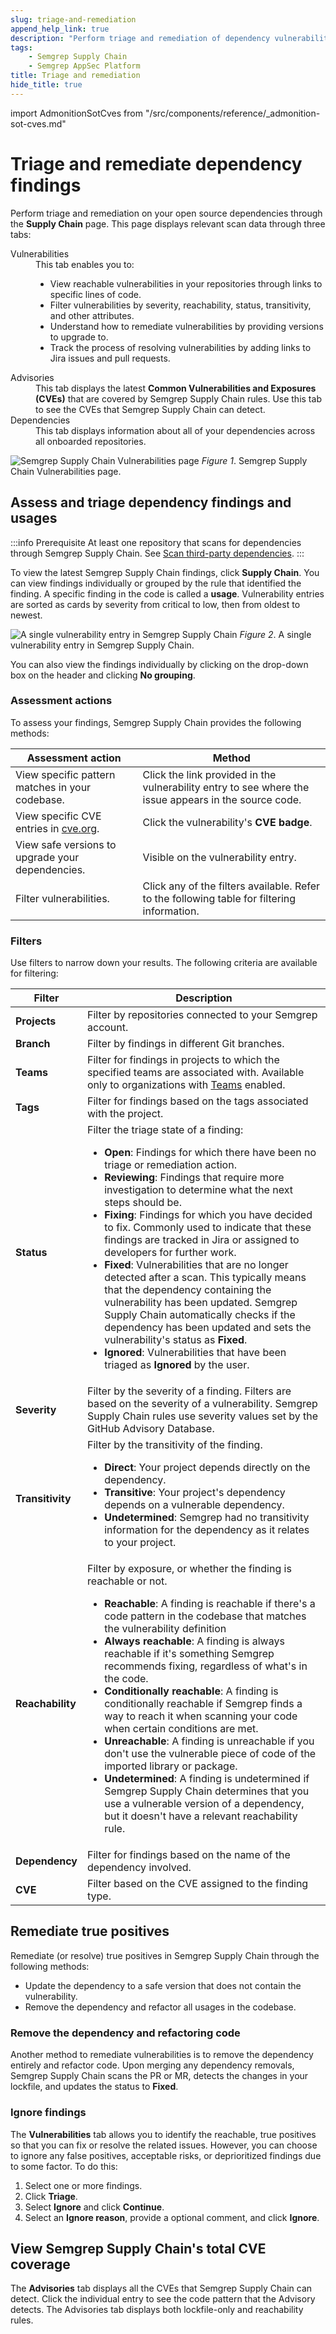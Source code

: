 ```yaml
---
slug: triage-and-remediation
append_help_link: true
description: "Perform triage and remediation of dependency vulnerabilities through Semgrep Supply Chain."
tags:
    - Semgrep Supply Chain
    - Semgrep AppSec Platform
title: Triage and remediation
hide_title: true
---
```


import AdmonitionSotCves from "/src/components/reference/_admonition-sot-cves.md"

# Triage and remediate dependency findings

Perform triage and remediation on your open source dependencies through the **Supply Chain** page. This page displays relevant scan data through three tabs:

<dl>
  <dt>Vulnerabilities</dt>
  <dd>
    This tab enables you to:
    <ul>
      <li>View reachable vulnerabilities in your repositories through links to specific lines of code.</li>
      <li>Filter vulnerabilities by severity, reachability, status, transitivity, and other attributes.</li>
      <li>Understand how to remediate vulnerabilities by providing versions to upgrade to.</li>
      <li>Track the process of resolving vulnerabilities by adding links to Jira issues and pull requests.</li>
    </ul>
  </dd>
  <dt>Advisories</dt>
  <dd>This tab displays the latest <strong>Common Vulnerabilities and Exposures (CVEs)</strong> that are covered by Semgrep Supply Chain rules. Use this tab to see the CVEs that Semgrep Supply Chain can detect.</dd>
  <dt>Dependencies</dt>
  <dd>This tab displays information about all of your dependencies across all onboarded repositories.</dd>
</dl>

![Semgrep Supply Chain Vulnerabilities page](/img/sc-vulns.png)
_Figure 1_. Semgrep Supply Chain Vulnerabilities page.

## Assess and triage dependency findings and usages

:::info Prerequisite
At least one repository that scans for dependencies through Semgrep Supply Chain. See [Scan third-party dependencies](/semgrep-supply-chain/getting-started).
:::

To view the latest Semgrep Supply Chain findings, click **Supply Chain**. You can view findings individually or grouped by the rule that identified the finding. A specific finding in the code is called a **usage**. Vulnerability entries are sorted as cards by severity from critical to low, then from oldest to newest.

![A single vulnerability entry in Semgrep Supply Chain](/img/sc-vuln-entry.png)
_Figure 2_. A single vulnerability entry in Semgrep Supply Chain.

You can also view the findings individually by clicking on the drop-down box on the header and clicking **No grouping**.

### Assessment actions

To assess your findings, Semgrep Supply Chain provides the following methods:

<table>
  <thead>
    <tr>
      <th>Assessment action</th>
      <th>Method</th>
    </tr>
  </thead>
  <tbody>
    <tr>
      <td>View specific pattern matches in your codebase.</td>
      <td>Click the link provided in the vulnerability entry to see where the issue appears in the source code.</td>
    </tr>
    <tr>
      <td>View specific CVE entries in <a href="https://www.cve.org/">cve.org</a>.</td>
      <td>Click the vulnerability's <strong>CVE badge</strong>.</td>
    </tr>
    <tr>
      <td>View safe versions to upgrade your dependencies.</td>
      <td>Visible on the vulnerability entry.</td>
    </tr>
    <tr>
      <td>Filter vulnerabilities.</td>
      <td>Click any of the filters available. Refer to the following table for filtering information.</td>
    </tr>
  </tbody>
</table>

### Filters

Use filters to narrow down your results. The following criteria are available for filtering:

| Filter                 | Description  |
| ---------------------  | ------------ |
| **Projects**           | Filter by repositories connected to your Semgrep account. |
| **Branch**             | Filter by findings in different Git branches. |
| **Teams**              | Filter for findings in projects to which the specified teams are associated with. Available only to organizations with [Teams](/deployment/teams#teams-beta) enabled. |
| **Tags**               | Filter for findings based on the tags associated with the project. |
| **Status**             | Filter the triage state of a finding: <ul><li>**Open**: Findings for which there have been no triage or remediation action.</li><li>**Reviewing**: Findings that require more investigation to determine what the next steps should be.</li><li>**Fixing**: Findings for which you have decided to fix. Commonly used to indicate that these findings are tracked in Jira or assigned to developers for further work.</li><li>**Fixed**: Vulnerabilities that are no longer detected after a scan. This typically means that the dependency containing the vulnerability has been updated. Semgrep Supply Chain automatically checks if the dependency has been updated and sets the vulnerability's status as **Fixed**.</li><li>**Ignored**: Vulnerabilities that have been triaged as **Ignored** by the user. </li></ul>|
| **Severity**           | Filter by the severity of a finding. Filters are based on the severity of a vulnerability. Semgrep Supply Chain rules use severity values set by the GitHub Advisory Database.  |
| **Transitivity**       | Filter by the transitivity of the finding. <ul><li>**Direct**: Your project depends directly on the dependency.</li><li>**Transitive**: Your project's dependency depends on a vulnerable dependency.</li><li>**Undetermined**: Semgrep had no transitivity information for the dependency as it relates to your project.</li></ul> |
| **Reachability**       | Filter by exposure, or whether the finding is reachable or not. <ul><li>**Reachable**: A finding is reachable if there's a code pattern in the codebase that matches the vulnerability definition</li><li>**Always reachable**: A finding is always reachable if it's something Semgrep recommends fixing, regardless of what's in the code.</li><li>**Conditionally reachable**: A finding is conditionally reachable if Semgrep finds a way to reach it when scanning your code when certain conditions are met.</li><li>**Unreachable**: A finding is unreachable if you don't use the vulnerable piece of code of the imported library or package.</li><li>**Undetermined**: A finding is undetermined if Semgrep Supply Chain determines that you use a vulnerable version of a dependency, but it doesn't have a relevant reachability rule.</li></ul>|
| **Dependency**         | Filter for findings based on the name of the dependency involved. |
| **CVE**                | Filter based on the CVE assigned to the finding type. |

## Remediate true positives

Remediate (or resolve) true positives in Semgrep Supply Chain through the following methods:

* Update the dependency to a safe version that does not contain the vulnerability.
* Remove the dependency and refactor all usages in the codebase.

<!-- Feature has been disabled for the time being. See https://github.com/semgrep/semgrep-app/pull/10186

### Updating the dependency

Semgrep Supply Chain provides a snippet you can copy to update the dependency. Click on the **Upgrade** button to view and copy the snippet. When the pull or merge request is merged into the codebase, Semgrep Supply Chain detects that the finding is no longer present and updates the vulnerability's status to **Fixed**.
-->

### Remove the dependency and refactoring code

Another method to remediate vulnerabilities is to remove the dependency entirely and refactor code. Upon merging any dependency removals, Semgrep Supply Chain scans the PR or MR, detects the changes in your lockfile, and updates the status to **Fixed**.

### Ignore findings

The **Vulnerabilities** tab allows you to identify the reachable, true positives so that you can fix or resolve the related issues. However, you can choose to ignore any false positives, acceptable risks, or deprioritized findings due to some factor. To do this:

1. Select one or more findings.
2. Click **Triage**.
3. Select **Ignore** and click **Continue**.
4. Select an **Ignore reason**, provide a optional comment, and click **Ignore**.

## View Semgrep Supply Chain's total CVE coverage

The **Advisories** tab displays all the CVEs that Semgrep Supply Chain can detect. Click the individual entry to see the code pattern that the Advisory detects. The Advisories tab displays both lockfile-only and reachability rules.

<AdmonitionSotCves />
